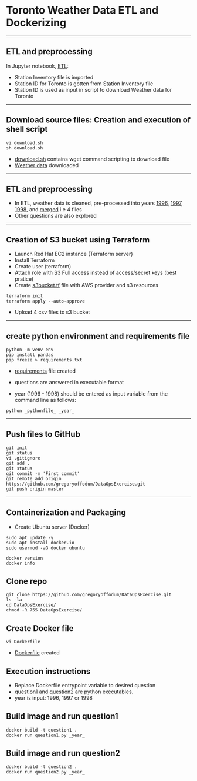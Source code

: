 # Toronto Weather Data ETL and Dockerizing

------------------------
ETL and preprocessing
----------------------

In Jupyter notebook, [ETL](https://github.com/gregoryoffodum/DataOpsExercise/blob/master/ETL.ipynb):
- Station Inventory file is imported
- Station ID for Toronto is gotten from  Station Inventory file
- Station ID is used as input in script to download Weather data for Toronto

-------------------------------------------------------------
Download source files: Creation and execution of shell script
-------------------------------------------------------------

```
vi download.sh
sh download.sh
```

- [download.sh](https://github.com/gregoryoffodum/DataOpsExercise/blob/master/download.sh) contains wget command scripting to download file
- [Weather data](https://github.com/gregoryoffodum/DataOpsExercise/blob/master/en_climate_monthly_ON_6158350_1840-2006_P1M.csv) downloaded

------------------------
ETL and preprocessing
----------------------

- In ETL, weather data is cleaned, pre-processed into years [1996](https://github.com/gregoryoffodum/DataOpsExercise/blob/master/weather_1996.csv), [1997](https://github.com/gregoryoffodum/DataOpsExercise/blob/master/weather_1997.csv), [1998](https://github.com/gregoryoffodum/DataOpsExercise/blob/master/weather_1998.csv), and [merged](https://github.com/gregoryoffodum/DataOpsExercise/blob/master/weather_all.csv) i.e 4 files 
- Other questions are also explored



--------------------------------------
Creation of S3 bucket using Terraform
--------------------------------------

- Launch Red Hat EC2 instance (Terraform server)
- Install Terraform
- Create user (terraform)
- Attach role with S3 Full access instead of access/secret keys (best pratice)
- Create [s3bucket.tf](https://github.com/gregoryoffodum/DataOpsExercise/blob/master/s3bucket.tf) file with AWS provider and s3 resources
```
terraform init
terraform apply --auto-approve

```

- Upload 4 csv files to s3 bucket


-----------------------------------------------
create python environment and requirements file
-----------------------------------------------
```
python -m venv env
pip install pandas
pip freeze > requirements.txt
```
- [requirements](https://github.com/gregoryoffodum/DataOpsExercise/blob/master/requirements.txt) file created

- questions are answered in executable format
- year (1996 - 1998) should be entered as input variable from the command line as follows:

```
python _pythonfile_ _year_
```

--------------------
Push files to GitHub
--------------------

```
git init
git status
vi .gitignore
git add .
git status
git commit -m 'First commit'
git remote add origin https://github.com/gregoryoffodum/DataOpsExercise.git
git push origin master
```

-----------------------------
Containerization and Packaging
-----------------------------
- Create Ubuntu server (Docker)
```
sudo apt update -y
sudo apt install docker.io
sudo usermod -aG docker ubuntu

docker version
docker info
```

Clone repo
-----------
```
git clone https://github.com/gregoryoffodum/DataOpsExercise.git
ls -la
cd DataOpsExercise/
chmod -R 755 DataOpsExercise/
```


Create Docker file
------------------
`vi Dockerfile`
- [Dockerfile](https://github.com/gregoryoffodum/DataOpsExercise/blob/master/Dockerfile) created

Execution instructions
-------------------------------
- Replace Dockerfile entrypoint variable to desired question 
- [question1](https://github.com/gregoryoffodum/DataOpsExercise/blob/master/question1.py) and [question2](https://github.com/gregoryoffodum/DataOpsExercise/blob/master/question2.py) are python executables.
- year is input: 1996, 1997 or 1998
  
Build image and run question1
-------------------------------
```
docker build -t question1 .
docker run question1.py _year_
```

Build image and run question2
-------------------------------
```
docker build -t question2 .
docker run question2.py _year_
```

